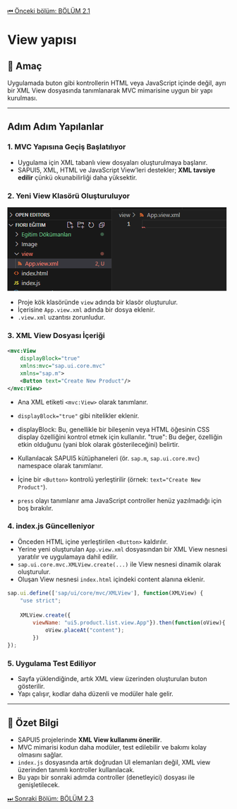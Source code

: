 [⏮ Önceki bölüm: BÖLÜM 2.1](./BÖLÜM2.1%20.md)

# View yapısı

## 🎯 Amaç

Uygulamada buton gibi kontrollerin HTML veya JavaScript içinde değil, ayrı bir XML View dosyasında tanımlanarak MVC mimarisine uygun bir yapı kurulması.

---

##  Adım Adım Yapılanlar

### 1. MVC Yapısına Geçiş Başlatılıyor

- Uygulama için XML tabanlı view dosyaları oluşturulmaya başlanır.
- SAPUI5, XML, HTML ve JavaScript View’leri destekler; **XML tavsiye edilir** çünkü okunabilirliği daha yüksektir.

### 2. Yeni View Klasörü Oluşturuluyor
![View klasörü oluşturma](/Image/2/2.2/1.View_klasoru_olusturma.png)
- Proje kök klasöründe `view` adında bir klasör oluşturulur.
- İçerisine `App.view.xml` adında bir dosya eklenir.
- `.view.xml` uzantısı zorunludur.

### 3. XML View Dosyası İçeriği

```xml
<mvc:View
    displayBlock="true"
    xmlns:mvc="sap.ui.core.mvc"
    xmlns="sap.m">
    <Button text="Create New Product"/>
</mvc:View>
```

- Ana XML etiketi `<mvc:View>` olarak tanımlanır.
- `displayBlock="true"` gibi nitelikler eklenir.
- displayBlock: Bu, genellikle bir bileşenin veya HTML öğesinin CSS display özelliğini kontrol etmek için kullanılır.
"true": Bu değer, özelliğin etkin olduğunu (yani blok olarak gösterileceğini) belirtir.

- Kullanılacak SAPUI5 kütüphaneleri (ör. `sap.m`, `sap.ui.core.mvc`) namespace olarak tanımlanır.
- İçine bir `<Button>` kontrolü yerleştirilir (örnek: `text="Create New Product"`).
- `press` olayı tanımlanır ama JavaScript controller henüz yazılmadığı için boş bırakılır.

### 4. index.js Güncelleniyor

- Önceden HTML içine yerleştirilen `<Button>` kaldırılır.
- Yerine yeni oluşturulan `App.view.xml` dosyasından bir XML View nesnesi yaratılır ve uygulamaya dahil edilir.
- `sap.ui.core.mvc.XMLView.create(...)` ile View nesnesi dinamik olarak oluşturulur.
- Oluşan View nesnesi `index.html` içindeki content alanına eklenir.

```javascript
sap.ui.define(['sap/ui/core/mvc/XMLView'], function(XMLView) {
    "use strict";
    
    XMLView.create({
        viewName: "ui5.product.list.view.App"}).then(function(oView){
            oView.placeAt("content");
        })
});
```

### 5. Uygulama Test Ediliyor

- Sayfa yüklendiğinde, artık XML view üzerinden oluşturulan buton gösterilir.
- Yapı çalışır, kodlar daha düzenli ve modüler hale gelir.

---

## 🧠 Özet Bilgi

- SAPUI5 projelerinde **XML View kullanımı önerilir**.
- MVC mimarisi kodun daha modüler, test edilebilir ve bakımı kolay olmasını sağlar.
- `index.js` dosyasında artık doğrudan UI elemanları değil, XML view üzerinden tanımlı kontroller kullanılacak.
- Bu yapı bir sonraki adımda controller (denetleyici) dosyası ile genişletilecek.

[⏭ Sonraki Bölüm: BÖLÜM 2.3](./BÖLÜM2.3%20.md)